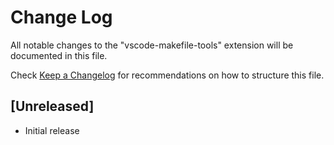 # Change Log

All notable changes to the "vscode-makefile-tools" extension will be documented in this file.

Check [Keep a Changelog](http://keepachangelog.com/) for recommendations on how to structure this file.

## [Unreleased]

- Initial release